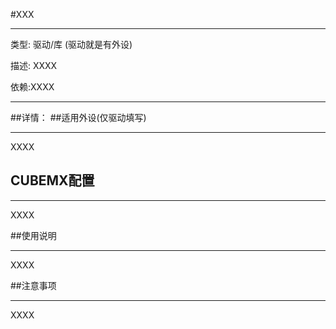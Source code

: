 #XXX

---

类型: 驱动/库 (驱动就是有外设)

描述: XXXX

依赖:XXXX

---

##详情：
##适用外设(仅驱动填写)

---
XXXX


## CUBEMX配置

---
XXXX

##使用说明

---

XXXX



##注意事项

---
XXXX

